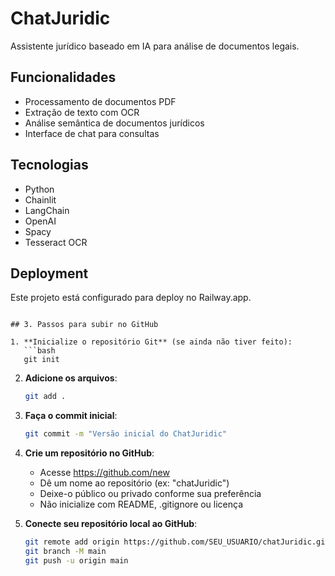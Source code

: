 # ChatJuridic

Assistente jurídico baseado em IA para análise de documentos legais.

## Funcionalidades

- Processamento de documentos PDF
- Extração de texto com OCR
- Análise semântica de documentos jurídicos
- Interface de chat para consultas

## Tecnologias

- Python
- Chainlit
- LangChain
- OpenAI
- Spacy
- Tesseract OCR

## Deployment

Este projeto está configurado para deploy no Railway.app.
```

## 3. Passos para subir no GitHub

1. **Inicialize o repositório Git** (se ainda não tiver feito):
   ```bash
   git init
   ```

2. **Adicione os arquivos**:
   ```bash
   git add .
   ```

3. **Faça o commit inicial**:
   ```bash
   git commit -m "Versão inicial do ChatJuridic"
   ```

4. **Crie um repositório no GitHub**:
   - Acesse https://github.com/new
   - Dê um nome ao repositório (ex: "chatJuridic")
   - Deixe-o público ou privado conforme sua preferência
   - Não inicialize com README, .gitignore ou licença

5. **Conecte seu repositório local ao GitHub**:
   ```bash
   git remote add origin https://github.com/SEU_USUARIO/chatJuridic.git
   git branch -M main
   git push -u origin main

